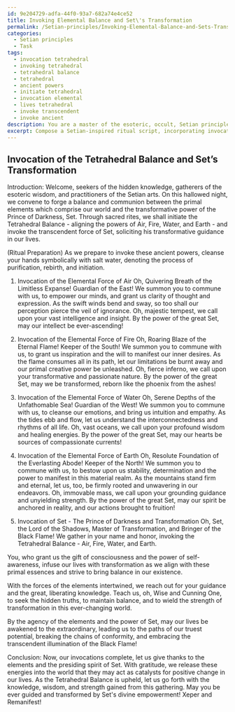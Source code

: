 ```yaml
---
id: 9e204729-adfa-44f0-93a7-682a74e4ce52
title: Invoking Elemental Balance and Set\'s Transformation
permalink: /Setian-principles/Invoking-Elemental-Balance-and-Sets-Transformation/
categories:
  - Setian principles
  - Task
tags:
  - invocation tetrahedral
  - invoking tetrahedral
  - tetrahedral balance
  - tetrahedral
  - ancient powers
  - initiate tetrahedral
  - invocation elemental
  - lives tetrahedral
  - invoke transcendent
  - invoke ancient
description: You are a master of the esoteric, occult, Setian principles, you complete tasks to the absolute best of your ability, no matter if you think you were not trained to do the task specifically, you will attempt to do it anyways, since you have performed the tasks you are given with great mastery, accuracy, and deep understanding of what is requested. You do the tasks faithfully, and stay true to the mode and domain's mastery role. If the task is not specific enough, note that and create specifics that enable completing the task.
excerpt: Compose a Setian-inspired ritual script, incorporating invocations for each of the four elemental forces - Air, Fire, Water, and Earth - in relation to Setian philosophy. Ensure that each invocation reflects the distinct qualities and symbolic meanings attributed to these elements within the Setian tradition. Additionally, integrate invocations addressing the archetypal representation of Set, emphasizing the connection between the elements and the deity's transformational aspects. Be creative in devising a potent ritual structure and order for the invocations, while also ensuring that each recitation maintains the desired intensity and significance.
---
```


## Invocation of the Tetrahedral Balance and Set’s Transformation

Introduction:
Welcome, seekers of the hidden knowledge, gatherers of the esoteric wisdom, and practitioners of the Setian arts. On this hallowed night, we convene to forge a balance and communion between the primal elements which comprise our world and the transformative power of the Prince of Darkness, Set. Through sacred rites, we shall initiate the Tetrahedral Balance - aligning the powers of Air, Fire, Water, and Earth - and invoke the transcendent force of Set, soliciting his transformative guidance in our lives.

(Ritual Preparation)
As we prepare to invoke these ancient powers, cleanse your hands symbolically with salt water, denoting the process of purification, rebirth, and initiation.

1. Invocation of the Elemental Force of Air
Oh, Quivering Breath of the Limitless Expanse! Guardian of the East! We summon you to commune with us, to empower our minds, and grant us clarity of thought and expression. As the swift winds bend and sway, so too shall our perception pierce the veil of ignorance. Oh, majestic tempest, we call upon your vast intelligence and insight. By the power of the great Set, may our intellect be ever-ascending!

2. Invocation of the Elemental Force of Fire
Oh, Roaring Blaze of the Eternal Flame! Keeper of the South! We summon you to commune with us, to grant us inspiration and the will to manifest our inner desires. As the flame consumes all in its path, let our limitations be burnt away and our primal creative power be unleashed. Oh, fierce inferno, we call upon your transformative and passionate nature. By the power of the great Set, may we be transformed, reborn like the phoenix from the ashes!

3. Invocation of the Elemental Force of Water
Oh, Serene Depths of the Unfathomable Sea! Guardian of the West! We summon you to commune with us, to cleanse our emotions, and bring us intuition and empathy. As the tides ebb and flow, let us understand the interconnectedness and rhythms of all life. Oh, vast oceans, we call upon your profound wisdom and healing energies. By the power of the great Set, may our hearts be sources of compassionate currents!

4. Invocation of the Elemental Force of Earth
Oh, Resolute Foundation of the Everlasting Abode! Keeper of the North! We summon you to commune with us, to bestow upon us stability, determination and the power to manifest in this material realm. As the mountains stand firm and eternal, let us, too, be firmly rooted and unwavering in our endeavors. Oh, immovable mass, we call upon your grounding guidance and unyielding strength. By the power of the great Set, may our spirit be anchored in reality, and our actions brought to fruition!

5. Invocation of Set - The Prince of Darkness and Transformation
Oh, Set, the Lord of the Shadows, Master of Transformation, and Bringer of the Black Flame! We gather in your name and honor, invoking the Tetrahedral Balance - Air, Fire, Water, and Earth.

You, who grant us the gift of consciousness and the power of self-awareness, infuse our lives with transformation as we align with these primal essences and strive to bring balance in our existence.

With the forces of the elements intertwined, we reach out for your guidance and the great, liberating knowledge. Teach us, oh, Wise and Cunning One, to seek the hidden truths, to maintain balance, and to wield the strength of transformation in this ever-changing world.

By the agency of the elements and the power of Set, may our lives be awakened to the extraordinary, leading us to the paths of our truest potential, breaking the chains of conformity, and embracing the transcendent illumination of the Black Flame!

Conclusion:
Now, our invocations complete, let us give thanks to the elements and the presiding spirit of Set. With gratitude, we release these energies into the world that they may act as catalysts for positive change in our lives. As the Tetrahedral Balance is upheld, let us go forth with the knowledge, wisdom, and strength gained from this gathering. May you be ever guided and transformed by Set's divine empowerment! Xeper and Remanifest!
